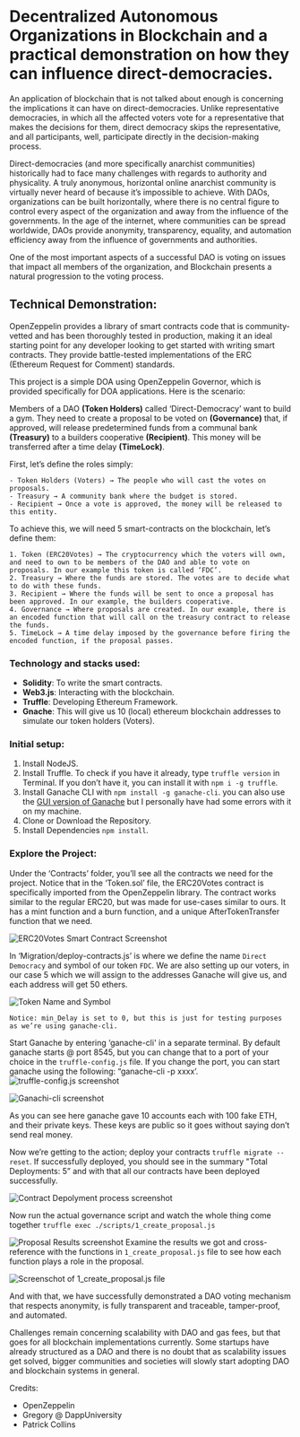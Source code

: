 # Decentralized Autonomous Organizations in Blockchain and a practical demonstration on how they can influence direct-democracies.



An application of blockchain that is not talked about enough is concerning the implications it can have on direct-democracies. Unlike representative democracies, in which all the affected voters vote for a representative that makes the decisions for them, direct democracy skips the representative, and all participants, well, participate directly in the decision-making process.

Direct-democracies (and more specifically anarchist communities) historically had to face many challenges with regards to authority and physicality. A truly anonymous, horizontal online anarchist community is virtually never heard of because it’s impossible to achieve. With DAOs, organizations can be built horizontally, where there is no central figure to control every aspect of the organization and away from the influence of the governments. In the age of the internet, where communities can be spread worldwide, DAOs provide anonymity, transparency, equality, and automation efficiency away from the influence of governments and authorities.


One of the most important aspects of a successful DAO is voting on issues that impact all members of the organization, and Blockchain presents a natural progression to the voting process. 


## Technical Demonstration:

OpenZeppelin provides a library of smart contracts code that is community-vetted and has been thoroughly tested in production, making it an ideal starting point for any developer looking to get started with writing smart contracts. They provide battle-tested implementations of the ERC (Ethereum Request for Comment) standards.

This project is a simple DOA using OpenZeppelin Governor, which is provided specifically for DOA applications. Here is the scenario: 

Members of a DAO **(Token Holders)** called ‘Direct-Democracy’ want to build a gym. They need to create a proposal to be voted on **(Governance)** that, if approved, will release predetermined funds from a communal bank **(Treasury)** to a builders cooperative **(Recipient)**. This money will be transferred after a time delay **(TimeLock)**.

First, let’s define the roles simply:
```
- Token Holders (Voters) → The people who will cast the votes on proposals.
- Treasury → A community bank where the budget is stored.
- Recipient → Once a vote is approved, the money will be released to this entity.
```
To achieve this, we will need 5 smart-contracts on the blockchain, let’s define them:
```
1. Token (ERC20Votes) → The cryptocurrency which the voters will own, and need to own to be members of the DAO and able to vote on proposals. In our example this token is called ‘FDC’.
2. Treasury → Where the funds are stored. The votes are to decide what to do with these funds.
3. Recipient → Where the funds will be sent to once a proposal has been approved. In our example, the builders cooperative.
4. Governance → Where proposals are created. In our example, there is an encoded function that will call on the treasury contract to release the funds.
5. TimeLock → A time delay imposed by the governance before firing the encoded function, if the proposal passes.
```

### Technology and stacks used:
- **Solidity**: To write the smart contracts.
- **Web3.js**: Interacting with the blockchain.
- **Truffle**: Developing Ethereum Framework.
- **Gnache**: This will give us 10  (local) ethereum blockchain addresses to simulate our token holders (Voters).


### Initial setup:
1. Install NodeJS.
2. Install Truffle. To check if you have it already, type `truffle version` in Terminal. If you don’t have it, you can install it with `npm i -g truffle`.
3. Install Ganache CLI with `npm install -g ganache-cli`. you can also use the [GUI version of Ganache](https://trufflesuite.com/ganache/) but I personally have had some errors with it on my machine.
4. Clone or Download the Repository.
5. Install Dependencies `npm install`.

### Explore the Project:
Under the ‘Contracts’ folder, you’ll see all the contracts we need for the project. Notice that in the ‘Token.sol’ file, the ERC20Votes contract is specifically imported from the OpenZeppelin library. The contract works similar to the regular ERC20, but was made for use-cases similar to ours. It has a mint function and a burn function, and a unique AfterTokenTransfer function that we need.

![ERC20Votes Smart Contract Screenshot](/assets/ERC20Votes.png?raw=true)



In ‘Migration/deploy-contracts.js’ is where we define the name `Direct Democracy` and symbol of our token `FDC`. We are also setting up our voters, in our case 5 which we will assign to the addresses Ganache will give us, and each address will get 50 ethers.

![Token Name and Symbol](/assets/DAO.png?raw=true)

```
Notice: min_Delay is set to 0, but this is just for testing purposes as we’re using ganache-cli.
```


Start Ganache by entering ‘ganache-cli' in a separate terminal. By default ganache starts @ port 8545, but you can change that to a port of your choice in the `truffle-config.js` file. If you change the port, you can start ganache using the following: “ganache-cli -p xxxx’.
![truffle-config.js screenshot ](/assets/port.png?raw=true)

![Ganachi-cli screenshot](/assets/ganache.png?raw=true)

As you can see here ganache gave 10 accounts each with 100 fake ETH, and their private keys. These keys are public so it goes without saying don’t send real money.

Now we’re getting to the action; deploy your contracts `truffle migrate --reset`.
If successfully deployed, you should see in the summary "Total Deployments: 5” and with that all our contracts have been deployed successfully.

![Contract Depolyment process screenshot](/assets/deployment.png?raw=true)

Now run the actual governance script and watch the whole thing come together `truffle exec ./scripts/1_create_proposal.js`

![Proposal Results screenshot](/assets/proposal.png?raw=true)
Examine the results we got and cross-reference with the functions in `1_create_proposal.js` file to see how each function plays a role in the proposal.

![Screenschot of 1_create_proposal.js file](/assets/create_proposal.png?raw=true)



And with that, we have successfully demonstrated a DAO voting mechanism that respects anonymity, is fully transparent and traceable, tamper-proof, and automated. 

Challenges remain concerning scalability with DAO and gas fees, but that goes for all blockchain implementations currently. Some startups have already structured as a DAO and there is no doubt that as scalability issues get solved, bigger communities and societies will slowly start adopting DAO and blockchain systems in general.




Credits:
- OpenZeppelin
- Gregory @ DappUniversity
- Patrick Collins
